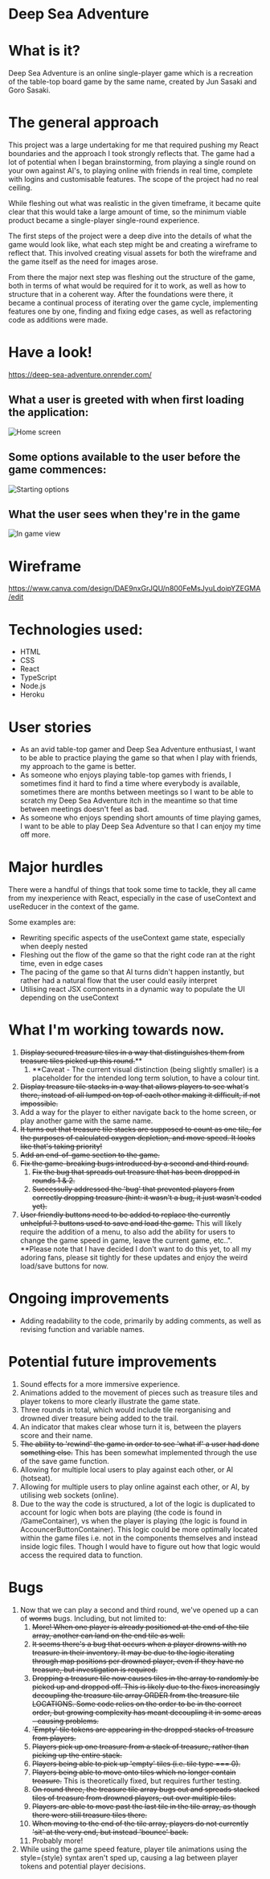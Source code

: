# Deep Sea Adventure

# What is it?

Deep Sea Adventure is an online single-player game which is a recreation of the table-top board game by the same name, created by Jun Sasaki and Goro Sasaki.

# The general approach

This project was a large undertaking for me that required pushing my React boundaries and the approach I took strongly reflects that. The game had a lot of potential when I began brainstorming, from playing a single round on your own against AI's, to playing online with friends in real time, complete with logins and customisable features. The scope of the project had no real ceiling.

While fleshing out what was realistic in the given timeframe, it became quite clear that this would take a large amount of time, so the minimum viable product became a single-player single-round experience.

The first steps of the project were a deep dive into the details of what the game would look like, what each step might be and creating a wireframe to reflect that. This involved creating visual assets for both the wireframe and the game itself as the need for images arose.

From there the major next step was fleshing out the structure of the game, both in terms of what would be required for it to work, as well as how to structure that in a coherent way. After the foundations were there, it became a continual process of iterating over the game cycle, implementing features one by one, finding and fixing edge cases, as well as refactoring code as additions were made.

# Have a look!

https://deep-sea-adventure.onrender.com/

## What a user is greeted with when first loading the application:

![Home screen](https://i.imgur.com/g65mKLw.png 'Home screen')

## Some options available to the user before the game commences:

![Starting options](https://i.imgur.com/RqQtF24.png 'Starting options')

## What the user sees when they're in the game

![In game view](https://i.imgur.com/GZBoYtx.png 'In game view')

# Wireframe

https://www.canva.com/design/DAE9nxGrJQU/n800FeMsJyuLdoipYZEGMA/edit

# Technologies used:

-   HTML
-   CSS
-   React
-   TypeScript
-   Node.js
-   Heroku

# User stories

-   As an avid table-top gamer and Deep Sea Adventure enthusiast, I want to be able to practice playing the game so that when I play with friends, my approach to the game is better.
-   As someone who enjoys playing table-top games with friends, I sometimes find it hard to find a time where everybody is available, sometimes there are months between meetings so I want to be able to scratch my Deep Sea Adventure itch in the meantime so that time between meetings doesn't feel as bad.
-   As someone who enjoys spending short amounts of time playing games, I want to be able to play Deep Sea Adventure so that I can enjoy my time off more.

# Major hurdles

There were a handful of things that took some time to tackle, they all came from my inexperience with React, especially in the case of useContext and useReducer in the context of the game.

Some examples are:

-   Rewriting specific aspects of the useContext game state, especially when deeply nested
-   Fleshing out the flow of the game so that the right code ran at the right time, even in edge cases
-   The pacing of the game so that AI turns didn't happen instantly, but rather had a natural flow that the user could easily interpret
-   Utilising react JSX components in a dynamic way to populate the UI depending on the useContext

# What I'm working towards now.
1. ~~Display secured treasure tiles in a way that distinguishes them from treasure tiles picked up this round.~~**
    1. **Caveat - The current visual distinction (being slightly smaller) is a placeholder for the intended long term solution, to have a colour tint. 
1. ~~Display treasure tile stacks in a way that allows players to see what's there, instead of all lumped on top of each other making it difficult, if not impossible.~~
1. Add a way for the player to either navigate back to the home screen, or play another game with the same name.
1. ~~It turns out that treasure tile stacks are supposed to count as one tile, for the purposes of calculated oxygen depletion, and move speed. It looks like that's taking priority!~~ 
1. ~~Add an end-of-game section to the game.~~
1. ~~Fix the game-breaking bugs introduced by a second and third round.~~
    1. ~~Fix the bug that spreads out treasure that has been dropped in rounds 1 & 2.~~ 
    1. ~~Successully addressed the 'bug' that prevented players from correctly dropping treasure (hint: it wasn't a bug, it just wasn't coded yet).~~
1. ~~User friendly buttons need to be added to replace the currently unhelpful ? buttons used to save and load the game.~~ This will likely require the addition of a menu, to also add the ability for users to change the game speed in game, leave the current game, etc..". **Please note that I have decided I don't want to do this yet, to all my adoring fans, please sit tightly for these updates and enjoy the weird load/save buttons for now.

# Ongoing improvements

-   Adding readability to the code, primarily by adding comments, as well as revising function and variable names. 

# Potential future improvements

1. Sound effects for a more immersive experience.
1. Animations added to the movement of pieces such as treasure tiles and player tokens to more clearly illustrate the game state.
1. Three rounds in total, which would include tile reorganising and drowned diver treasure being added to the trail.
1. An indicator that makes clear whose turn it is, between the players score and their name.
1. ~~The ability to 'rewind' the game in order to see 'what if' a user had done something else.~~ This has been somewhat implemented through the use of the save game function. 
1. Allowing for multiple local users to play against each other, or AI (hotseat).
1. Allowing for multiple users to play online against each other, or AI, by utilising web sockets (online).
1. Due to the way the code is structured, a lot of the logic is duplicated to account for logic when bots are playing (the code is found in /GameContainer), vs when the player is playing (the logic is found in AccouncerButtonContainer). This logic could be more optimally located within the game files i.e. not in the components themselves and instead inside logic files. Though I would have to figure out how that logic would access the required data to function. 

# Bugs

1. Now that we can play a second and third round, we've opened up a can of ~~worms~~ bugs. Including, but not limited to:
    1. ~~More! When one player is already positioned at the end of the tile array, another can land on the end tile as well.~~
    1. ~~It seems there's a bug that occurs when a player drowns with no treasure in their inventory. It may be due to the logic iterating through map positions per drowned player, even if they have no treasure, but investigation is required.~~
    1. ~~Dropping a treasure tile now causes tiles in the array to randomly be picked up and dropped off. This is likely due to the fixes increasingly decoupling the treasure tile array ORDER from the treasure tile LOCATIONS. Some code relies on the order to be in the correct order, but growing complexity has meant decoupling it in some areas - causing problems.~~
    1. ~~'Empty' tile tokens are appearing in the dropped stacks of treasure from players.~~
    1. ~~Players pick up one treasure from a stack of treasure, rather than picking up the entire stack.~~
    1. ~~Players being able to pick up 'empty' tiles (i.e. tile type === 0).~~
    1. ~~Players being able to move onto tiles which no longer contain treasure.~~ This is theoretically fixed, but requires further testing. 
    1. ~~On round three, the treasure tile array bugs out and spreads stacked tiles of treasure from drowned players, out over multiple tiles.~~ 
    1. ~~Players are able to move past the last tile in the tile array, as though there were still treasure tiles there.~~
    1. ~~When moving to the end of the tile array, players do not currently 'sit' at the very end, but instead 'bounce' back.~~
    1. Probably more! 
1. While using the game speed feature, player tile animations using the style={style} syntax aren't sped up, causing a lag between player tokens and potential player decisions. 